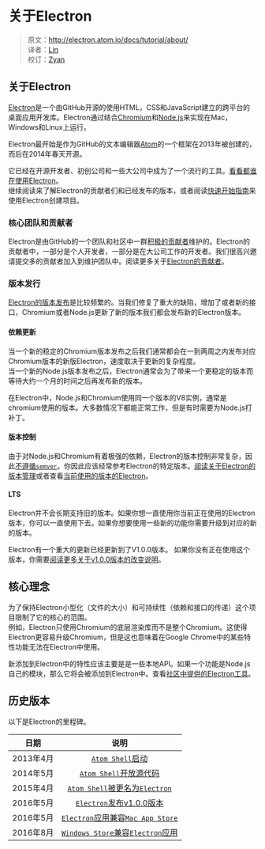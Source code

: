 # 关于Electron

> 原文：http://electron.atom.io/docs/tutorial/about/   
译者：[Lin](https://github.com/ShmilyLin)   
校订：[Zyan](https://github.com/irockyan)   

## 关于Electron

[Electron](http://electron.atom.io/)是一个由GitHub开源的使用HTML，CSS和JavaScript建立的跨平台的桌面应用开发库。Electron通过结合[Chromium](https://www.chromium.org/Home)和[Node.js](https://nodejs.org)来实现在Mac，Windows和Linux上运行。   

Electron最开始是作为GitHub的文本编辑器[Atom](https://atom.io/)的一个框架在2013年被创建的，而后在2014年春天开源。   

它已经在开源开发者、初创公司和一些大公司中成为了一个流行的工具。[看看都谁在使用Electron](http://electron.atom.io/apps/)。   
继续阅读来了解Electron的贡献者们和已经发布的版本，或者阅读[快速开始指南](../tutorials/quick-start.md)来使用Electron创建项目。


### 核心团队和贡献者

Electron是由GitHub的一个团队和社区中一群[积极的贡献者](https://github.com/electron/electron/graphs/contributors)维护的。Electron的贡献者中，一部分是个人开发者，一部分是在大公司工作的开发者。我们很高兴邀请提交多的贡献者加入到维护团队中。阅读更多关于[Electron的贡献者](https://github.com/electron/electron/blob/master/CONTRIBUTING.md)。


### 版本发行

[Electron的版本发布](https://github.com/electron/electron/releases)是比较频繁的。当我们修复了重大的缺陷，增加了或者新的接口，Chromium或者Node.js更新了新的版本我们都会发布新的Electron版本。

#### 依赖更新

当一个新的稳定的Chromium版本发布之后我们通常都会在一到两周之内发布对应Chromium版本的新版Electron，速度取决于更新的复杂程度。   
当一个新的Node.js版本发布之后，Electron通常会为了带来一个更稳定的版本而等待大约一个月的时间之后再发布新的版本。

在Electron中，Node.js和Chromium使用同一个版本的V8实例，通常是chromium使用的版本。大多数情况下都能正常工作，但是有时需要为Node.js打补丁。

#### 版本控制

由于对Node.js和Chromium有着极强的依赖，Electron的版本控制非常复杂，因此[不遵循`semver`](http://semver.org/)。你因此应该经常参考Electron的特定版本。[阅读关于Electron的版本管理](http://electron.atom.io/docs/tutorial/electron-versioning/)或者查看[当前使用的版本的Electron](https://electron.atom.io/#electron-versions)。

#### LTS

Electron并不会长期支持旧的版本。如果你想一直使用你当前正在使用的Electron版本，你可以一直使用下去。如果你想要使用一些新的功能你需要升级到对应的新的版本。   

Electron有一个重大的更新已经更新到了V1.0.0版本。 如果你没有正在使用这个版本，你需要[阅读更多关于v1.0.0版本的改变说明](http://electron.atom.io/blog/2016/05/11/electron-1-0)。

## 核心理念

为了保持Electron小型化（文件的大小）和可持续性（依赖和接口的传递）这个项目限制了它的核心的范围。   
例如，Electron只使用Chromium的底层渲染库而不是整个Chromium。这使得Electron更容易升级Chromium，但是这也意味着在Google Chrome中的某些特性功能无法在Electron中使用。   

新添加到Electron中的特性应该主要是是一些本地API。如果一个功能是Node.js自己的模块，那么它将会被添加到Electron中。查看[社区中提供的Electron工具](http://electron.atom.io/community)。

## 历史版本

以下是Electron的里程碑。

| 日期 | 说明 |
|:---:|:---:|
| 2013年4月 |  	[`Atom Shell`启动](https://github.com/electron/electron/commit/6ef8875b1e93787fa9759f602e7880f28e8e6b45) |
| 2014年5月 | [`Atom Shell`开放源代码](http://blog.atom.io/2014/05/06/atom-is-now-open-source.html) |
| 2015年4月 | [`Atom Shell`被更名为`Electron`](https://github.com/electron/electron/pull/1389) |
| 2016年5月 | [`Electron`发布v1.0.0版本](http://electron.atom.io/blog/2016/05/11/electron-1-0) |
| 2016年5月 | [`Electron`应用兼容`Mac App Store`](http://electron.atom.io/docs/tutorial/mac-app-store-submission-guide) |
| 2016年8月 | [`Windows Store`兼容`Electron`应用](http://electron.atom.io/docs/tutorial/windows-store-guide) |
